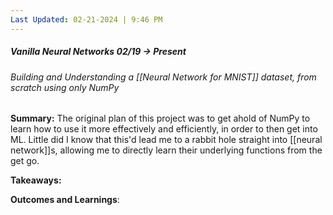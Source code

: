 ```yaml
---
Last Updated: 02-21-2024 | 9:46 PM
---
```

##### Vanilla Neural Networks 02/19 → Present
###### Building and Understanding a [[Neural Network for MNIST]] dataset, from scratch using only NumPy

**Summary:**  The original plan of this project was to get ahold of NumPy to learn how to use it more effectively and efficiently, in order to then get into ML. Little did I know that this'd lead me to a rabbit hole straight into [[neural network]]s, allowing me to directly learn their underlying functions from the get go.

**Takeaways:**

**Outcomes and Learnings**: 
